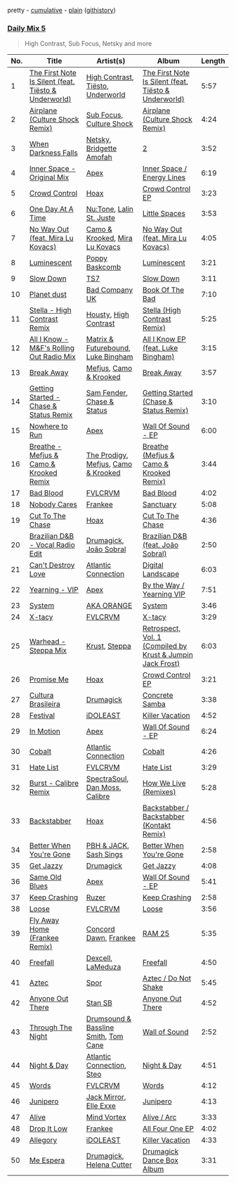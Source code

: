 pretty - [cumulative](/playlists/cumulative/Daily%20Mix%205.md) - [plain](/playlists/plain/37i9dQZF1E36TO0q54WsJv) ([githistory](https://github.githistory.xyz/vitokorn/spotify-playlist-archive/blob/master/playlists/plain/37i9dQZF1E36TO0q54WsJv))

### [Daily Mix 5](https://open.spotify.com/playlist/37i9dQZF1E36TO0q54WsJv)

> High Contrast, Sub Focus, Netsky and more

| No. | Title | Artist(s) | Album | Length |
|---|---|---|---|---|
| 1 | [The First Note Is Silent (feat. Tiësto & Underworld)](https://open.spotify.com/track/2gTLWYpyFrytX8pKh2n9yj) | [High Contrast](https://open.spotify.com/artist/0bxHci3JIhhKA53n8rH3tT), [Tiësto](https://open.spotify.com/artist/2o5jDhtHVPhrJdv3cEQ99Z), [Underworld](https://open.spotify.com/artist/1PXHzxRDiLnjqNrRn2Xbsa) | [The First Note Is Silent (feat. Tiësto & Underworld)](https://open.spotify.com/album/6iWVcNM35jukhHl9aPJKHT) | 5:57 |
| 2 | [Airplane (Culture Shock Remix)](https://open.spotify.com/track/65HLjHSipFfvIU3082WFmS) | [Sub Focus](https://open.spotify.com/artist/0QaSiI5TLA4N7mcsdxShDO), [Culture Shock](https://open.spotify.com/artist/6lp2VnIRXXpC9Wz7hSX6RE) | [Airplane (Culture Shock Remix)](https://open.spotify.com/album/1TVeIv9gfLAukqQ2xcXXtf) | 4:24 |
| 3 | [When Darkness Falls](https://open.spotify.com/track/5WHOwS9mfnmXC25YCLzgKK) | [Netsky](https://open.spotify.com/artist/5TgQ66WuWkoQ2xYxaSTnVP), [Bridgette Amofah](https://open.spotify.com/artist/56M3ygaDkvVGUlMTDm0LAV) | [2](https://open.spotify.com/album/3bMpgbYFTuHDM6oY63BLxK) | 3:52 |
| 4 | [Inner Space - Original Mix](https://open.spotify.com/track/2KmnVxhUShzNDPSaRitvFp) | [Apex](https://open.spotify.com/artist/7pQD0AmPKG2tkjzDauKkqq) | [Inner Space / Energy Lines](https://open.spotify.com/album/3sFeBBIkCJS8fNLTQNuKEo) | 6:19 |
| 5 | [Crowd Control](https://open.spotify.com/track/7imdC6YSp4v15619ZKtXR2) | [Hoax](https://open.spotify.com/artist/3W1enT2cxmP2PjLG5zwmby) | [Crowd Control EP](https://open.spotify.com/album/5f2JWKg8RfctagHAl9aEb5) | 3:23 |
| 6 | [One Day At A Time](https://open.spotify.com/track/5UanRSNw6tqDNqczV7SDqT) | [Nu:Tone](https://open.spotify.com/artist/7pDBRy9uWy1zq5b0uXIABQ), [Lalin St. Juste](https://open.spotify.com/artist/0Ly3lk1h5aYHS2N41YzjXe) | [Little Spaces](https://open.spotify.com/album/5Jd375gdtvoIJmrzc2aYJb) | 3:53 |
| 7 | [No Way Out (feat. Mira Lu Kovacs)](https://open.spotify.com/track/7cuOefq9vNVT3tDS2hRXPd) | [Camo & Krooked](https://open.spotify.com/artist/2N8IPNZTiNo3nj4mreOlHU), [Mira Lu Kovacs](https://open.spotify.com/artist/0T8xnqWlhMlkQX7fFUFQDr) | [No Way Out (feat. Mira Lu Kovacs)](https://open.spotify.com/album/4xnUOInEhFZEscuG8bL1zp) | 4:05 |
| 8 | [Luminescent](https://open.spotify.com/track/1BdAL6sftDPtkbEX59MWcE) | [Poppy Baskcomb](https://open.spotify.com/artist/4STmXOXUF3UieHU46NWLVt) | [Luminescent](https://open.spotify.com/album/0xhSfxhz04TKE7hNRjrz5T) | 3:21 |
| 9 | [Slow Down](https://open.spotify.com/track/66HB3QjqHIl9VF4O7ojyEB) | [TS7](https://open.spotify.com/artist/4EV6hgVc6KD0SFOIJJLFki) | [Slow Down](https://open.spotify.com/album/3amvTG1sQqcGwCE1vOsDNg) | 3:11 |
| 10 | [Planet dust](https://open.spotify.com/track/3TUpzy7h0D2nbNr276t5NR) | [Bad Company UK](https://open.spotify.com/artist/4AAf6BI1IJxvkqv98mDHin) | [Book Of The Bad](https://open.spotify.com/album/3e8t8j74XldGeXD6D5JA1S) | 7:10 |
| 11 | [Stella - High Contrast Remix](https://open.spotify.com/track/7s78Na0zuXFF55YzPdSJJw) | [Housty](https://open.spotify.com/artist/3x736hTWEIP2fKx8puQKDP), [High Contrast](https://open.spotify.com/artist/0bxHci3JIhhKA53n8rH3tT) | [Stella (High Contrast Remix)](https://open.spotify.com/album/7rKno8kqZZFvJ7xU3RxYE7) | 5:25 |
| 12 | [All I Know - M&F's Rolling Out Radio Mix](https://open.spotify.com/track/00At7PWydsvg7g5xgaYan9) | [Matrix & Futurebound](https://open.spotify.com/artist/41iVQ05he8SrfIWbZQ58N7), [Luke Bingham](https://open.spotify.com/artist/3zDgzBehPybgcS7ZAXe5cE) | [All I Know EP (feat. Luke Bingham)](https://open.spotify.com/album/4ehqHAkQOCj65DQapoZZjl) | 3:15 |
| 13 | [Break Away](https://open.spotify.com/track/2IbAx6XGe6mldSosFyvaH8) | [Mefjus](https://open.spotify.com/artist/54qqaSH6byJIb8eFWxe3Pj), [Camo & Krooked](https://open.spotify.com/artist/2N8IPNZTiNo3nj4mreOlHU) | [Break Away](https://open.spotify.com/album/5PrjBsXoETGf1PcpfByMmI) | 3:57 |
| 14 | [Getting Started - Chase & Status Remix](https://open.spotify.com/track/7BBDanLPLALnu5asuk14r9) | [Sam Fender](https://open.spotify.com/artist/6zlR5ttMfMNmwf2lecU9Cc), [Chase & Status](https://open.spotify.com/artist/3jNkaOXasoc7RsxdchvEVq) | [Getting Started (Chase & Status Remix)](https://open.spotify.com/album/5EoFVpPoxG7JSMtd7JATZ1) | 3:10 |
| 15 | [Nowhere to Run](https://open.spotify.com/track/6a3qAYOX8m2MDceeINMNo6) | [Apex](https://open.spotify.com/artist/7pQD0AmPKG2tkjzDauKkqq) | [Wall Of Sound - EP](https://open.spotify.com/album/7heZzfv4OZWsN72g4CA7Fc) | 6:00 |
| 16 | [Breathe - Mefjus & Camo & Krooked Remix](https://open.spotify.com/track/5zHzEsYUDBc9tshCpYu17D) | [The Prodigy](https://open.spotify.com/artist/4k1ELeJKT1ISyDv8JivPpB), [Mefjus](https://open.spotify.com/artist/54qqaSH6byJIb8eFWxe3Pj), [Camo & Krooked](https://open.spotify.com/artist/2N8IPNZTiNo3nj4mreOlHU) | [Breathe (Mefjus & Camo & Krooked Remix)](https://open.spotify.com/album/25rOKy29UZNa1EM3Ks0WcL) | 3:44 |
| 17 | [Bad Blood](https://open.spotify.com/track/66piWeZr9Io6TupbYSAIjc) | [FVLCRVM](https://open.spotify.com/artist/7AjItKsRnEYRSiBt2OxK1y) | [Bad Blood](https://open.spotify.com/album/0vHTnFRweaCV1LvHuMzRgu) | 4:02 |
| 18 | [Nobody Cares](https://open.spotify.com/track/2hYLx3eqVCUxMvpvocSpIA) | [Frankee](https://open.spotify.com/artist/6ByJNOVJEHXUhJIkpQNBh4) | [Sanctuary](https://open.spotify.com/album/0k1zKd3OxXqrvXx5oRq95K) | 5:08 |
| 19 | [Cut To The Chase](https://open.spotify.com/track/1pzGSnON9trbQTshSsMecN) | [Hoax](https://open.spotify.com/artist/3W1enT2cxmP2PjLG5zwmby) | [Cut To The Chase](https://open.spotify.com/album/20tdrURsIazqpjCQGsC08L) | 4:36 |
| 20 | [Brazilian D&B - Vocal Radio Edit](https://open.spotify.com/track/2j6UHQjLnmgdavHUTtCPs6) | [Drumagick](https://open.spotify.com/artist/7fOmuQLMcgwpZqDiK0vdHZ), [João Sobral](https://open.spotify.com/artist/4T4gHEiHKj5NLETQ2XmpJk) | [Brazilian D&B (feat. João Sobral)](https://open.spotify.com/album/0QKJ9J6dLvheBKlyEcExEB) | 2:50 |
| 21 | [Can't Destroy Love](https://open.spotify.com/track/25uYgeEbQmZdQVd0xQQzMn) | [Atlantic Connection](https://open.spotify.com/artist/323BD4mjoLA1ajX6zjIe2q) | [Digital Landscape](https://open.spotify.com/album/2aeWA7Sqbo9cnnPbggxCaZ) | 6:03 |
| 22 | [Yearning - VIP](https://open.spotify.com/track/5mZ9KMGo4DRfHh0tO9hMow) | [Apex](https://open.spotify.com/artist/7pQD0AmPKG2tkjzDauKkqq) | [By the Way / Yearning VIP](https://open.spotify.com/album/59oYj78xrhHpPigM6c0Drb) | 7:51 |
| 23 | [System](https://open.spotify.com/track/0iHPXA909hMEDzv5haesuj) | [AKA ORANGE](https://open.spotify.com/artist/0Hz1vYMsVy0WzWhng1HxlT) | [System](https://open.spotify.com/album/6hPqY0dIYg5xkueZ4QoOFP) | 3:46 |
| 24 | [X-tacy](https://open.spotify.com/track/2whVkwA7IvSkvekK5WwJoK) | [FVLCRVM](https://open.spotify.com/artist/7AjItKsRnEYRSiBt2OxK1y) | [X-tacy](https://open.spotify.com/album/2vhkbwV1h66SIkGOO9mxzC) | 3:29 |
| 25 | [Warhead - Steppa Mix](https://open.spotify.com/track/2DgEu9u8LwEdR4a2Zobyna) | [Krust](https://open.spotify.com/artist/6WPeOlm3f3UGoO1l6OPOUO), [Steppa](https://open.spotify.com/artist/6gSAsfl9OPPSEutv34gidS) | [Retrospect, Vol. 1 (Compiled by Krust & Jumpin Jack Frost)](https://open.spotify.com/album/4vjqkTq7RnE9fXrrYwVTzg) | 6:03 |
| 26 | [Promise Me](https://open.spotify.com/track/2nWAJj1juHu161hufQQPHA) | [Hoax](https://open.spotify.com/artist/3W1enT2cxmP2PjLG5zwmby) | [Crowd Control EP](https://open.spotify.com/album/5f2JWKg8RfctagHAl9aEb5) | 3:21 |
| 27 | [Cultura Brasileira](https://open.spotify.com/track/3l9Bg8TxrMFF8sAhaOMmPd) | [Drumagick](https://open.spotify.com/artist/7fOmuQLMcgwpZqDiK0vdHZ) | [Concrete Samba](https://open.spotify.com/album/2R5Z1DF6qbR8EUsIDsaVEa) | 3:38 |
| 28 | [Festival](https://open.spotify.com/track/4CorN49WOupVbc7IW80T7W) | [iDOLEAST](https://open.spotify.com/artist/4qQJn6GRaB8SZkpFaBqZIA) | [Killer Vacation](https://open.spotify.com/album/2aCqxRawjMMoWai5ziOyEi) | 4:52 |
| 29 | [In Motion](https://open.spotify.com/track/0bj1bXQzxRfQIIL0Io5R8c) | [Apex](https://open.spotify.com/artist/7pQD0AmPKG2tkjzDauKkqq) | [Wall Of Sound - EP](https://open.spotify.com/album/7heZzfv4OZWsN72g4CA7Fc) | 6:24 |
| 30 | [Cobalt](https://open.spotify.com/track/6H8Br3xB4wuHF0wqeiIjX3) | [Atlantic Connection](https://open.spotify.com/artist/323BD4mjoLA1ajX6zjIe2q) | [Cobalt](https://open.spotify.com/album/00x5S2Qkb0RMz8oqWO8Sjq) | 4:26 |
| 31 | [Hate List](https://open.spotify.com/track/4tyoQWXtr1GYLL72rHTseK) | [FVLCRVM](https://open.spotify.com/artist/7AjItKsRnEYRSiBt2OxK1y) | [Hate List](https://open.spotify.com/album/2qZPk26wcy16yHkK5XqVHB) | 3:29 |
| 32 | [Burst - Calibre Remix](https://open.spotify.com/track/3hwkJxMCZSDF8VoXporuDE) | [SpectraSoul](https://open.spotify.com/artist/5OvI3XKz7Y1TJAxPbn848T), [Dan Moss](https://open.spotify.com/artist/4a4uaGkhyFXiHJOIxezgJ6), [Calibre](https://open.spotify.com/artist/0sklgkoO5JeS7YNhHS5EmH) | [How We Live (Remixes)](https://open.spotify.com/album/6xeghVyZc27inswdg73dMQ) | 5:28 |
| 33 | [Backstabber](https://open.spotify.com/track/16OBGNgiGkYL5R6xg2mnfz) | [Hoax](https://open.spotify.com/artist/3W1enT2cxmP2PjLG5zwmby) | [Backstabber / Backstabber (Kontakt Remix)](https://open.spotify.com/album/0Z5BZ7TIsPq1QEDr3K0mY4) | 4:56 |
| 34 | [Better When You're Gone](https://open.spotify.com/track/2BoA9kgubZHEio7mK4EIxs) | [PBH & JACK](https://open.spotify.com/artist/5WzFz4sQSN1HgSZLmIgHBl), [Sash Sings](https://open.spotify.com/artist/2vN55dx634ecSvLDhXxF6N) | [Better When You're Gone](https://open.spotify.com/album/7vJ6q3MwQF2aj4Zbgq44gz) | 2:58 |
| 35 | [Get Jazzy](https://open.spotify.com/track/56cbBzaSgqZLrxOGEGnRz5) | [Drumagick](https://open.spotify.com/artist/7fOmuQLMcgwpZqDiK0vdHZ) | [Get Jazzy](https://open.spotify.com/album/6xwUH3CxPdgHmjEnrAfYXP) | 4:08 |
| 36 | [Same Old Blues](https://open.spotify.com/track/4qybSNwPW9qgQzJ8TLMXsa) | [Apex](https://open.spotify.com/artist/7pQD0AmPKG2tkjzDauKkqq) | [Wall Of Sound - EP](https://open.spotify.com/album/7heZzfv4OZWsN72g4CA7Fc) | 5:41 |
| 37 | [Keep Crashing](https://open.spotify.com/track/3w752Se1mkiTtMqAeoli1y) | [Ruzer](https://open.spotify.com/artist/09mAGI8RIblTO46vN2FQaq) | [Keep Crashing](https://open.spotify.com/album/4tjTuXsc7Icjn6hg9JZyOg) | 2:58 |
| 38 | [Loose](https://open.spotify.com/track/0JUBGSRKZWptRGEvXO9GKy) | [FVLCRVM](https://open.spotify.com/artist/7AjItKsRnEYRSiBt2OxK1y) | [Loose](https://open.spotify.com/album/4iIGOkTB6USSO4PZFjMnGN) | 3:56 |
| 39 | [Fly Away Home (Frankee Remix)](https://open.spotify.com/track/5CgEfopP2xruiCbFhomMC6) | [Concord Dawn](https://open.spotify.com/artist/0T2UtAigVjFhAy6gu613z6), [Frankee](https://open.spotify.com/artist/6ByJNOVJEHXUhJIkpQNBh4) | [RAM 25](https://open.spotify.com/album/0Saj39tbcH2t5C5hugWjGk) | 5:35 |
| 40 | [Freefall](https://open.spotify.com/track/0GAHmF6YJKFd1pgk3fdvGs) | [Dexcell](https://open.spotify.com/artist/30OaLZeQTMJHvuH3TIMUPz), [LaMeduza](https://open.spotify.com/artist/03rlubJFN0KCfvjKwt25D9) | [Freefall](https://open.spotify.com/album/5RxmvOXXB6Czd2gXZH0y9N) | 4:50 |
| 41 | [Aztec](https://open.spotify.com/track/3D9jtJXHQWN9sewkOrUm5H) | [Spor](https://open.spotify.com/artist/42EZt9LfgsaF0WHlDC3FoM) | [Aztec / Do Not Shake](https://open.spotify.com/album/0sgaCHj094Ui94mNYLAGo8) | 5:45 |
| 42 | [Anyone Out There](https://open.spotify.com/track/1DWJD1hxvELvQHWlbkQf7N) | [Stan SB](https://open.spotify.com/artist/3rRCb7ks1ucmXlyqBoFDlw) | [Anyone Out There](https://open.spotify.com/album/40bHCT77uzsjWubGNOS2Vb) | 4:52 |
| 43 | [Through The Night](https://open.spotify.com/track/1TjRddOQEjuUs8YyPKQzY3) | [Drumsound & Bassline Smith](https://open.spotify.com/artist/1f6TTocyaqNFvwD4xsrDTh), [Tom Cane](https://open.spotify.com/artist/5iFDzfBI6aebgrb9ljJhme) | [Wall of Sound](https://open.spotify.com/album/2yrQ1acIo0yxoEygUfNzdW) | 2:52 |
| 44 | [Night & Day](https://open.spotify.com/track/4JWjMM3jyWOSnHhRO8JORg) | [Atlantic Connection](https://open.spotify.com/artist/323BD4mjoLA1ajX6zjIe2q), [Steo](https://open.spotify.com/artist/6BDEibpPxb7JNfdEpMj82h) | [Night & Day](https://open.spotify.com/album/3jC4vddmBSd1OYyem1KhMX) | 4:51 |
| 45 | [Words](https://open.spotify.com/track/0viP0UZkPdQdnJqAx4iRV8) | [FVLCRVM](https://open.spotify.com/artist/7AjItKsRnEYRSiBt2OxK1y) | [Words](https://open.spotify.com/album/2oCCDBjVJg3aqJsqhNYsk6) | 4:12 |
| 46 | [Junipero](https://open.spotify.com/track/4O4ZTbRcRN8PQT9NqnNLwe) | [Jack Mirror](https://open.spotify.com/artist/2R9vcW0kK2LNTxSFtFgSgP), [Elle Exxe](https://open.spotify.com/artist/4Y8MTcJjGJ2pHoLVLf9Dpa) | [Junipero](https://open.spotify.com/album/66QImKgI6JNsBowTvPWfYW) | 4:13 |
| 47 | [Alive](https://open.spotify.com/track/3kF478gUtE3nBrQBW93u5z) | [Mind Vortex](https://open.spotify.com/artist/4RNi1zSC1t1nE4iNgTWQe5) | [Alive / Arc](https://open.spotify.com/album/6ReDA1WJtq06oQdePuxUhd) | 3:33 |
| 48 | [Drop It Low](https://open.spotify.com/track/72r9QxHYGbpf3WT9JZvbKP) | [Frankee](https://open.spotify.com/artist/6ByJNOVJEHXUhJIkpQNBh4) | [All Four One EP](https://open.spotify.com/album/7FL6RpHFv03sMMQkZemGzu) | 4:02 |
| 49 | [Allegory](https://open.spotify.com/track/26cB3hZ7Apfzp6KHZpO24b) | [iDOLEAST](https://open.spotify.com/artist/4qQJn6GRaB8SZkpFaBqZIA) | [Killer Vacation](https://open.spotify.com/album/2aCqxRawjMMoWai5ziOyEi) | 4:33 |
| 50 | [Me Espera](https://open.spotify.com/track/4BfRPCfT6S3jPSKLwg3OjM) | [Drumagick](https://open.spotify.com/artist/7fOmuQLMcgwpZqDiK0vdHZ), [Helena Cutter](https://open.spotify.com/artist/1kaEpqWofZqv8EB3LXlS95) | [Drumagick Dance Box Album](https://open.spotify.com/album/1YtKuZqFLAsIIAdY252ZJf) | 3:31 |
